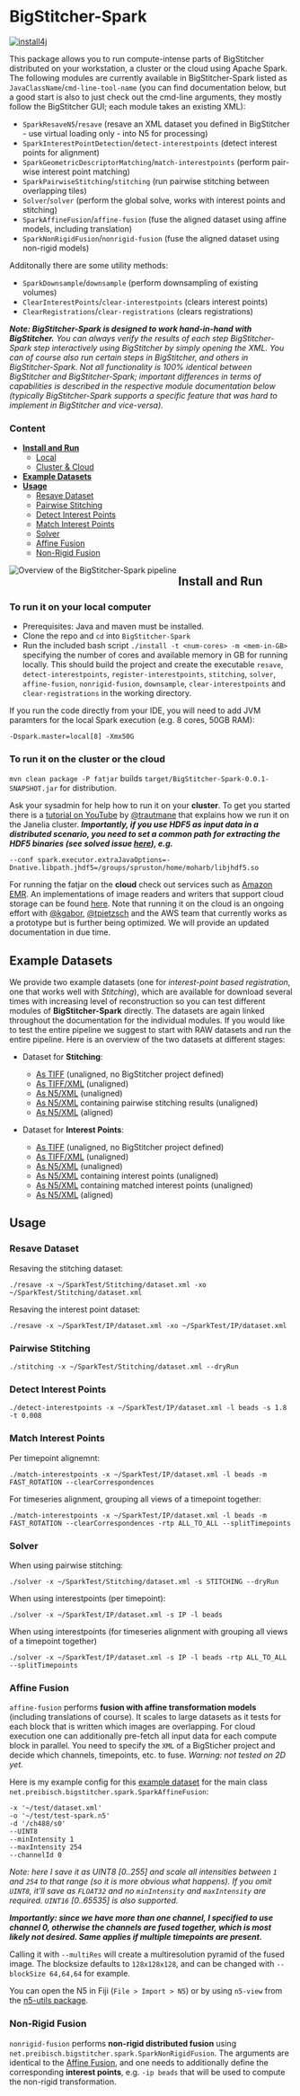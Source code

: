 # BigStitcher-Spark

[![install4j](https://www.ej-technologies.com/images/product_banners/install4j_small.png)](https://www.ej-technologies.com/products/install4j/overview.html)

This package allows you to run compute-intense parts of BigStitcher distributed on your workstation, a cluster or the cloud using Apache Spark. The following modules are currently available in BigStitcher-Spark listed as `JavaClassName`/`cmd-line-tool-name` (you can find documentation below, but a good start is also to just check out the cmd-line arguments, they mostly follow the BigStitcher GUI; each module takes an existing XML):

* `SparkResaveN5`/`resave` (resave an XML dataset you defined in BigStitcher - use virtual loading only - into N5 for processing)
* `SparkInterestPointDetection`/`detect-interestpoints` (detect interest points for alignment)
* `SparkGeometricDescriptorMatching`/`match-interestpoints` (perform pair-wise interest point matching)
* `SparkPairwiseStitching`/`stitching` (run pairwise stitching between overlapping tiles)
* `Solver`/`solver` (perform the global solve, works with interest points and stitching)
* `SparkAffineFusion`/`affine-fusion` (fuse the aligned dataset using affine models, including translation)
* `SparkNonRigidFusion`/`nonrigid-fusion` (fuse the aligned dataset using non-rigid models)

Additonally there are some utility methods:
* `SparkDownsample`/`downsample` (perform downsampling of existing volumes)
* `ClearInterestPoints`/`clear-interestpoints` (clears interest points)
* `ClearRegistrations`/`clear-registrations` (clears registrations)

***Note: BigStitcher-Spark is designed to work hand-in-hand with BigStitcher.** You can always verify the results of each step BigStitcher-Spark step interactively using BigStitcher by simply opening the XML. You can of course also run certain steps in BigStitcher, and others in BigStitcher-Spark. Not all functionality is 100% identical between BigStitcher and BigStitcher-Spark; important differences in terms of capabilities is described in the respective module documentation below (typically BigStitcher-Spark supports a specific feature that was hard to implement in BigStitcher and vice-versa).*

### Content

* [**Install and Run**](#install)
  * [Local](#installlocal)
  * [Cluster & Cloud](#installremote)
* [**Example Datasets**](#examples)
* [**Usage**](#usage)
  * [Resave Dataset](#resave)
  * [Pairwise Stitching](#stitching)
  * [Detect Interest Points](#ip-detect)
  * [Match Interest Points](#ip-match)
  * [Solver](#solver)
  * [Affine Fusion](#affine-fusion)
  * [Non-Rigid Fusion](#nonrigid-fusion)

<img align="left" src="https://github.com/JaneliaSciComp/BigStitcher-Spark/blob/main/src/main/resources/bs-spark.png" alt="Overview of the BigStitcher-Spark pipeline">

## Install and Run<a name="install">

### To run it on your local computer<a name="installlocal">

* Prerequisites:  Java and maven must be installed.
* Clone the repo and `cd` into `BigStitcher-Spark`
* Run the included bash script `./install -t <num-cores> -m <mem-in-GB> ` specifying the number of cores and available memory in GB for running locally. This should build the project and create the executable `resave`, `detect-interestpoints`, `register-interestpoints`, `stitching`, `solver`, `affine-fusion`, `nonrigid-fusion`, `downsample`, `clear-interestpoints` and `clear-registrations` in the working directory.

If you run the code directly from your IDE, you will need to add JVM paramters for the local Spark execution (e.g. 8 cores, 50GB RAM):
```
-Dspark.master=local[8] -Xmx50G
```
### To run it on the cluster or the cloud<a name="installremote">

`mvn clean package -P fatjar` builds `target/BigStitcher-Spark-0.0.1-SNAPSHOT.jar` for distribution.

Ask your sysadmin for help how to run it on your **cluster**. To get you started there is a [tutorial on YouTube](https://youtu.be/D3Y1Rv_69xI?si=mp_57Jby0T2ETP0p&t=5520) by [@trautmane](https://github.com/trautmane) that explains how we run it on the Janelia cluster. ***Importantly, if you use HDF5 as input data in a distributed scenario, you need to set a common path for extracting the HDF5 binaries (see solved issue [here](https://github.com/PreibischLab/BigStitcher-Spark/issues/8)), e.g.***
```
--conf spark.executor.extraJavaOptions=-Dnative.libpath.jhdf5=/groups/spruston/home/moharb/libjhdf5.so
```

For running the fatjar on the **cloud** check out services such as [Amazon EMR](https://docs.aws.amazon.com/emr/latest/ReleaseGuide/emr-spark.html). An implementations of image readers and writers that support cloud storage can be found [here](https://github.com/bigdataviewer/bigdataviewer-omezarr). Note that running it on the cloud is an ongoing effort with [@kgabor](https://github.com/kgabor), [@tpietzsch](https://github.com/tpietzsch) and the AWS team that currently works as a prototype but is further being optimized. We will provide an updated documentation in due time.

## Example Datasets<a name="examples">

We provide two example datasets (one for *interest-point based registration*, one that works well with *Stitching*), which are available for download several times with increasing level of reconstruction so you can test different modules of **BigStitcher-Spark** directly. The datasets are again linked throughout the documentation for the individual modules. If you would like to test the entire pipeline we suggest to start with RAW datasets and run the entire pipeline. Here is an overview of the two datasets at different stages:

* Dataset for **Stitching**:
  *  [As TIFF](https://drive.google.com/file/d/15xSQCBHcpEvJWd6YD5iKJzuc0IRpWB8a/view?usp=sharing) (unaligned, no BigStitcher project defined)
  *  [As TIFF/XML](https://drive.google.com/file/d/1-nqzBbtff8u93LGbCTPRwikWJH6o6B46/view?usp=sharing) (unaligned)
  *  [As N5/XML](https://drive.google.com/file/d/1Q2SCJW_tCVKFzrdMrgVrFDyiF6nUN5-B/view?usp=sharing) (unaligned)
  *  [As N5/XML](https://drive.google.com/file/d/1we4Iif17bdS4PiWsgRTi3TLNte8scG4u/view?usp=sharing) containing pairwise stitching results (unaligned)
  *  [As N5/XML](https://drive.google.com/file/d/1ajjk4piENbRrhPWlR6HqoUfD7U7d9zlZ/view?usp=sharing) (aligned)

* Dataset for **Interest Points**:
  *  [As TIFF](https://drive.google.com/file/d/1VFT2APVPItBCyzrQ7dPWBNILyNh6yDKB/view?usp=sharing) (unaligned, no BigStitcher project defined)
  *  [As TIFF/XML](https://drive.google.com/file/d/1Qs3juqQgYlDc2KglbcFTFKzdAQxgS9zc/view?usp=sharing) (unaligned)
  *  [As N5/XML](https://drive.google.com/file/d/16V8RBYP3TNrDVToT9BoRxqclGE15TwKM/view?usp=sharing) (unaligned)
  *  [As N5/XML](https://drive.google.com/file/d/14hQAljavSNcpUOWwwUOm0Ev2HqcaqWtI/view?usp=sharing) containing interest points (unaligned)
  *  [As N5/XML](https://drive.google.com/file/d/1Ew9NZaOjz7unkQYCOM5f9D6sdKtFz8Fc/view?usp=sharing) containing matched interest points (unaligned)
  *  [As N5/XML](https://drive.google.com/file/d/1X6JW7WeHA7LR71kXgJV0tHlbY8EMrfRF/view?usp=sharing) (aligned)

## Usage<a name="usage">

### Resave Dataset<a name="resave">
Resaving the stitching dataset:
```
./resave -x ~/SparkTest/Stitching/dataset.xml -xo ~/SparkTest/Stitching/dataset.xml
```
Resaving the interest point dataset:
```
./resave -x ~/SparkTest/IP/dataset.xml -xo ~/SparkTest/IP/dataset.xml
```
### Pairwise Stitching<a name="stitching">
```
./stitching -x ~/SparkTest/Stitching/dataset.xml --dryRun
```

### Detect Interest Points<a name="ip-detect">
```
./detect-interestpoints -x ~/SparkTest/IP/dataset.xml -l beads -s 1.8 -t 0.008
```

### Match Interest Points<a name="ip-match">
Per timepoint alignemnt:
```
./match-interestpoints -x ~/SparkTest/IP/dataset.xml -l beads -m FAST_ROTATION --clearCorrespondences
```
For timeseries alignment, grouping all views of a timepoint together:
```
./match-interestpoints -x ~/SparkTest/IP/dataset.xml -l beads -m FAST_ROTATION --clearCorrespondences -rtp ALL_TO_ALL --splitTimepoints
```

### Solver<a name="#solver">
When using pairwise stitching:
```
./solver -x ~/SparkTest/Stitching/dataset.xml -s STITCHING --dryRun
```

When using interestpoints (per timepoint):
```
./solver -x ~/SparkTest/IP/dataset.xml -s IP -l beads
```
When using interestpoints (for timeseries alignment with grouping all views of a timepoint together)
```
./solver -x ~/SparkTest/IP/dataset.xml -s IP -l beads -rtp ALL_TO_ALL --splitTimepoints
```

### Affine Fusion<a name="affine-fusion">

`affine-fusion` performs **fusion with affine transformation models** (including translations of course). It scales to large datasets as it tests for each block that is written which images are overlapping. For cloud execution one can additionally pre-fetch all input data for each compute block in parallel. You need to specify the `XML` of a BigSticher project and decide which channels, timepoints, etc. to fuse. *Warning: not tested on 2D yet.*

Here is my example config for this [example dataset](https://drive.google.com/file/d/13cz9HTqTwd9xoN2o7U7UyZrHylr8TNTA/view?usp=sharing) for the main class `net.preibisch.bigstitcher.spark.SparkAffineFusion`:

```
-x '~/test/dataset.xml'
-o '~/test/test-spark.n5'
-d '/ch488/s0'
--UINT8
--minIntensity 1
--maxIntensity 254
--channelId 0
```
*Note: here I save it as UINT8 [0..255] and scale all intensities between `1` and `254` to that range (so it is more obvious what happens). If you omit `UINT8`, it'll save as `FLOAT32` and no `minIntensity` and `maxIntensity` are required. `UINT16` [0..65535] is also supported.*

***Importantly: since we have more than one channel, I specified to use channel 0, otherwise the channels are fused together, which is most likely not desired. Same applies if multiple timepoints are present.***

Calling it with `--multiRes` will create a multiresolution pyramid of the fused image.
The blocksize defaults to `128x128x128`, and can be changed with `--blockSize 64,64,64` for example.

You can open the N5 in Fiji (`File > Import > N5`) or by using `n5-view` from the [n5-utils package](https://github.com/saalfeldlab/n5-utils).

### Non-Rigid Fusion<a name="nonrigid-fusion">

`nonrigid-fusion` performs **non-rigid distributed fusion** using `net.preibisch.bigstitcher.spark.SparkNonRigidFusion`. The arguments are identical to the [Affine Fusion](#affine-fusion), and one needs to additionally define the corresponding **interest points**, e.g. `-ip beads` that will be used to compute the non-rigid transformation.
